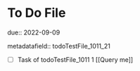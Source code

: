 # To Do File

due:: 2022-09-09

metadatafield:: todoTestFile_1011_21

- [ ] Task of todoTestFile_1011 1 [[Query me]]

